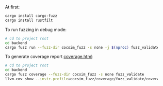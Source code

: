 At first:

```bash
cargo install cargo-fuzz
cargo install rustfilt
```

To run fuzzing in debug mode:

```bash
# cd to project root
cd backend
cargo fuzz run --fuzz-dir cocsim_fuzz -s none -j $(nproc) fuzz_validate
```

To generate coverage report [coverage.html](../coverage.html):

```bash
# cd to project root
cd backend
cargo fuzz coverage --fuzz-dir cocsim_fuzz -s none fuzz_validate
llvm-cov show --instr-profile=cocsim_fuzz/coverage/fuzz_validate/coverage.profdata target/*/coverage/*/release/fuzz_validate --name-regex "cocsim" --Xdemangler=rustfilt --use-color | aha > coverage.html
```
